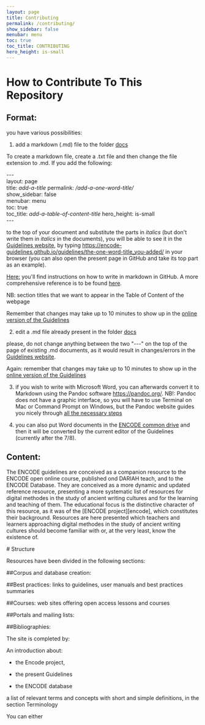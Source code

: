 ```yaml
---
layout: page
title: Contributing
permalink: /contributing/
show_sidebar: false
menubar: menu
toc: true
toc_title: CONTRIBUTING
hero_height: is-small
---
```


# How to Contribute To This Repository

## Format:

you have various possibilities:

1. add  a markdown (.md) file to the folder [docs](https://github.com/Encode-guidelines/guidelines/tree/gh-pages/docs)

To create a markdown file, create a .txt file and then change the file extension to .md. If you add the following:

\---  
layout: page  
title: *add-a-title* 
permalink: */add-a-one-word-title/*  
show_sidebar: false  
menubar: menu  
toc: true  
toc_title: *add-a-table-of-content-title* 
hero_height: is-small  
\---  

to the top of your document and substitute the parts in *italics* (but don't write them in *italics* in the documents), you will be able to see it in the [Guidelines website](https://encode-guidelines.github.io/guidelines/), by typing https://encode-guidelines.github.io/guidelines/the-one-word-title_you-added/ in your browser (you can also open the present page in GitHub and take its top part as an example).

[Here:](https://docs.github.com/en/get-started/writing-on-github/getting-started-with-writing-and-formatting-on-github/basic-writing-and-formatting-syntax) you'll find instructions on how to write in markdown in GitHub. A more comprehensive reference is to be found [here](https://www.markdownguide.org/).

NB: section titles that we want to appear in the Table of Content of the webpage

Remember that changes may take up to 10 minutes to show up in the [online version of the Guidelines](https://encode-guidelines.github.io/guidelines/)

2. edit a .md file already present in the folder [docs](https://github.com/Encode-guidelines/guidelines/tree/gh-pages/docs)

please, do not change anything between the two "---" on the top of the page of existing .md documents, as it would result in changes/errors in the [Guidelines website](https://encode-guidelines.github.io/guidelines/).

Again: remember that changes may take up to 10 minutes to show up in the [online version of the Guidelines](https://encode-guidelines.github.io/guidelines/)
 
3. if you wish to write with Microsoft Word, you can afterwards convert it to Markdown using the Pandoc software https://pandoc.org/. 
NB!: Pandoc does not have a graphic interface, so you will have to use Terminal on Mac or Command Prompt on Windows, but the Pandoc website guides you nicely through [all the necessary steps](https://pandoc.org/getting-started.html)

4. you can also put Word documents in the [ENCODE common drive](https://drive.google.com/drive/folders/1zrehnzzbwKl4cjvHnlZ1MhNbF_Xt4Ym7) and then it will be converted by the current editor of the Guidelines (currently after the 7/8).

## Content:

The ENCODE guidelines are conceived as a companion resource to the ENCODE open online course,
published ond DARIAH teach, and to the ENCODE Database. They are conceived as a more dynamic and updated reference resource,
presenting a more systematic list of resources for digital methodes in the study of ancient writing cultures and for the learning and teaching of them.
The educational focus is the distinctive character of this resource, as it was of the [ENCODE project][encode], which constitutes their background.
Resources are here presented which teachers and learners approaching digital methodes in the study of ancient writing cultures should become familiar with or, 
at the very least, know the existence of. 

# Structure

Resources have been divided in the following sections:

##Corpus and database creation:

##Best practices:
links to guidelines, user manuals and best practices summaries

##Courses:
web sites offering open access lessons and courses

##Portals and mailing lists:

##Bibliographies:

The site is completed by:

An introduction about:

- the Encode project,

- the present Guidelines

- the ENCODE database

 a list of relevant terms and concepts with short and simple definitions, in the section Terminology

You can either
